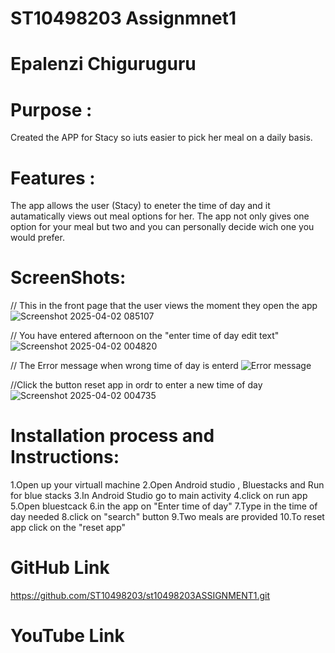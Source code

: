 # ST10498203 Assignmnet1
# Epalenzi Chiguruguru

# Purpose : 
Created the APP for Stacy so iuts easier to pick her meal on a daily basis.

# Features :
The app allows the user (Stacy) to eneter the time of day and it autamatically views out meal options for her. The app not only gives one option for your meal but two and you can personally decide wich one you would prefer.

# ScreenShots:
// This in the front page that the user views the moment they open the app
![Screenshot 2025-04-02 085107](https://github.com/user-attachments/assets/40c57148-2297-4d34-8448-a3a684ad6021)

// You have entered afternoon on the "enter time of day edit text"
![Screenshot 2025-04-02 004820](https://github.com/user-attachments/assets/04b4eb7c-3a90-4964-9673-96c266ac9bc6)

// The Error message when wrong time of day is enterd 
![Error message](https://github.com/user-attachments/assets/494a5031-cbc1-4117-b9c5-b1c7ab8c2e9f)

//Click the button reset app in ordr to enter a new time of day
![Screenshot 2025-04-02 004735](https://github.com/user-attachments/assets/60484d92-8afd-49a4-bbed-ba08c9e4f41b)

# Installation process and Instructions:
1.Open up your virtuall machine
2.Open Android studio , Bluestacks and Run for blue stacks 
3.In Android Studio go to main activity 
4.click on run app
5.Open bluestcack 
6.in the app on "Enter time of day"
7.Type in the time of day needed
8.click on "search" button 
9.Two meals are provided 
10.To reset app click on the "reset app"

# GitHub Link
https://github.com/ST10498203/st10498203ASSIGNMENT1.git

# YouTube Link







